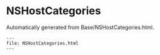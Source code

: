 
# NSHostCategories

Automatically generated from Base/NSHostCategories.html.

``` {raw} html
---
file: NSHostCategories.html
---
```
